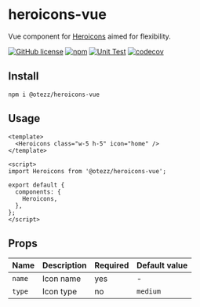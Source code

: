 # heroicons-vue

Vue component for [Heroicons](https://heroicons.com/) aimed for flexibility.

[![GitHub license](https://img.shields.io/github/license/otezz/heroicons-vue)](https://github.com/otezz/heroicons-vue/blob/master/LICENSE)
[![npm](https://img.shields.io/npm/v/@otezz/heroicons-vue)](https://www.npmjs.com/package/@otezz/heroicons-vue)
[![Unit Test](https://github.com/otezz/heroicons-vue/actions/workflows/build.yml/badge.svg)](https://github.com/otezz/heroicons-vue/actions/workflows/build.yml)
[![codecov](https://codecov.io/gh/otezz/heroicons-vue/branch/master/graph/badge.svg?token=RXEU71C4AB)](https://codecov.io/gh/otezz/heroicons-vue)

## Install

```
npm i @otezz/heroicons-vue
```

## Usage

```vue
<template>
  <Heroicons class="w-5 h-5" icon="home" />
</template>

<script>
import Heroicons from '@otezz/heroicons-vue';

export default {
  components: {
    Heroicons,
  },
};
</script>
```

## Props

| Name   | Description | Required | Default value |
| ------ | ----------- | -------- | ------------- |
| `name` | Icon name   | yes      | -             |
| `type` | Icon type   | no       | `medium`      |
